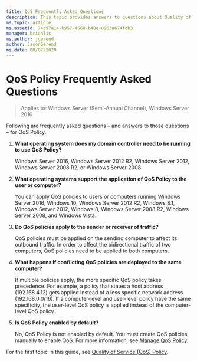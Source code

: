 ```yaml
---
title: QoS Frequently Asked Questions
description: This topic provides answers to questions about Quality of Service (QoS) Policy in Windows Server 2016.
ms.topic: article
ms.assetid: 74c97a14-b957-4568-b48e-8963a674fdb3
manager: brianlic
ms.author: jgerend
author: JasonGerend
ms.date: 08/07/2020
---
```


# QoS Policy Frequently Asked Questions

>Applies to: Windows Server (Semi-Annual Channel), Windows Server 2016

Following are frequently asked questions – and answers to those questions – for QoS Policy.

1.  **What operating system does my domain controller need to be running to use QoS Policy?**

     Windows Server 2016, Windows Server 2012 R2, Windows Server 2012, Windows Server 2008 R2, or Windows Server 2008

2.  **What operating systems support the application of QoS Policy to the user or computer?**

     You can apply QoS policies to users or computers running Windows Server 2016, Windows 10, Windows Server 2012 R2, Windows 8.1, Windows Server 2012, Windows 8, Windows Server 2008 R2, Windows Server 2008, and Windows Vista.

3.  **Do QoS policies apply to the sender or receiver of traffic?**

     QoS policies must be applied on the sending computer to affect its outbound traffic. In order to affect the bidirectional traffic of two computers, QoS policies need to be applied to both computers.

4.  **What happens if conflicting QoS policies are deployed to the same computer?**

     If multiple policies apply, the more specific QoS policy takes precedence. For example, a policy that states a host address (192.168.4.12) gets applied instead of a less specific network address (192.168.0.0/16). If a computer-level and user-level policy have the same specificity, the user-level QoS policy is applied instead of the computer-level QoS policy.

5.  **Is QoS Policy enabled by default?**

     No, QoS Policy is not enabled by default. You must create QoS policies manually to enable QoS.  For more information, see [Manage QoS Policy](qos-policy-manage.md).

For the first topic in this guide, see [Quality of Service (QoS) Policy](qos-policy-top.md).
